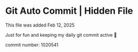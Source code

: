 # Git Auto Commit | Hidden File

This file was added Feb 12, 2025

Just for fun and keeping my daily git commit active 🤪

commit number: 1020541
